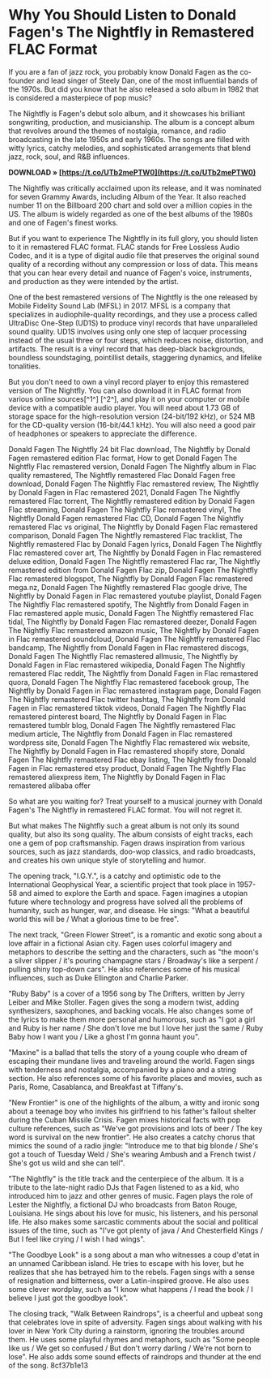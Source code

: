 # Why You Should Listen to Donald Fagen's The Nightfly in Remastered FLAC Format
 
If you are a fan of jazz rock, you probably know Donald Fagen as the co-founder and lead singer of Steely Dan, one of the most influential bands of the 1970s. But did you know that he also released a solo album in 1982 that is considered a masterpiece of pop music?
 
The Nightfly is Fagen's debut solo album, and it showcases his brilliant songwriting, production, and musicianship. The album is a concept album that revolves around the themes of nostalgia, romance, and radio broadcasting in the late 1950s and early 1960s. The songs are filled with witty lyrics, catchy melodies, and sophisticated arrangements that blend jazz, rock, soul, and R&B influences.
 
**DOWNLOAD » [https://t.co/UTb2mePTW0](https://t.co/UTb2mePTW0)**


 
The Nightfly was critically acclaimed upon its release, and it was nominated for seven Grammy Awards, including Album of the Year. It also reached number 11 on the Billboard 200 chart and sold over a million copies in the US. The album is widely regarded as one of the best albums of the 1980s and one of Fagen's finest works.
 
But if you want to experience The Nightfly in its full glory, you should listen to it in remastered FLAC format. FLAC stands for Free Lossless Audio Codec, and it is a type of digital audio file that preserves the original sound quality of a recording without any compression or loss of data. This means that you can hear every detail and nuance of Fagen's voice, instruments, and production as they were intended by the artist.
 
One of the best remastered versions of The Nightfly is the one released by Mobile Fidelity Sound Lab (MFSL) in 2017. MFSL is a company that specializes in audiophile-quality recordings, and they use a process called UltraDisc One-Step (UD1S) to produce vinyl records that have unparalleled sound quality. UD1S involves using only one step of lacquer processing instead of the usual three or four steps, which reduces noise, distortion, and artifacts. The result is a vinyl record that has deep-black backgrounds, boundless soundstaging, pointillist details, staggering dynamics, and lifelike tonalities.
 
But you don't need to own a vinyl record player to enjoy this remastered version of The Nightfly. You can also download it in FLAC format from various online sources[^1^] [^2^], and play it on your computer or mobile device with a compatible audio player. You will need about 1.73 GB of storage space for the high-resolution version (24-bit/192 kHz), or 524 MB for the CD-quality version (16-bit/44.1 kHz). You will also need a good pair of headphones or speakers to appreciate the difference.
 
Donald Fagen The Nightfly 24 bit Flac download,  The Nightfly by Donald Fagen remastered edition Flac format,  How to get Donald Fagen The Nightfly Flac remastered version,  Donald Fagen The Nightfly album in Flac quality remastered,  The Nightfly remastered Flac Donald Fagen free download,  Donald Fagen The Nightfly Flac remastered review,  The Nightfly by Donald Fagen in Flac remastered 2021,  Donald Fagen The Nightfly remastered Flac torrent,  The Nightfly remastered edition by Donald Fagen Flac streaming,  Donald Fagen The Nightfly Flac remastered vinyl,  The Nightfly Donald Fagen remastered Flac CD,  Donald Fagen The Nightfly remastered Flac vs original,  The Nightfly by Donald Fagen Flac remastered comparison,  Donald Fagen The Nightfly remastered Flac tracklist,  The Nightfly remastered Flac by Donald Fagen lyrics,  Donald Fagen The Nightfly Flac remastered cover art,  The Nightfly by Donald Fagen in Flac remastered deluxe edition,  Donald Fagen The Nightfly remastered Flac rar,  The Nightfly remastered edition from Donald Fagen Flac zip,  Donald Fagen The Nightfly Flac remastered blogspot,  The Nightfly by Donald Fagen Flac remastered mega.nz,  Donald Fagen The Nightfly remastered Flac google drive,  The Nightfly by Donald Fagen in Flac remastered youtube playlist,  Donald Fagen The Nightfly Flac remastered spotify,  The Nightfly from Donald Fagen in Flac remastered apple music,  Donald Fagen The Nightfly remastered Flac tidal,  The Nightfly by Donald Fagen Flac remastered deezer,  Donald Fagen The Nightfly Flac remastered amazon music,  The Nightfly by Donald Fagen in Flac remastered soundcloud,  Donald Fagen The Nightfly remastered Flac bandcamp,  The Nightfly from Donald Fagen in Flac remastered discogs,  Donald Fagen The Nightfly Flac remastered allmusic,  The Nightfly by Donald Fagen in Flac remastered wikipedia,  Donald Fagen The Nightfly remastered Flac reddit,  The Nightfly from Donald Fagen in Flac remastered quora,  Donald Fagen The Nightfly Flac remastered facebook group,  The Nightfly by Donald Fagen in Flac remastered instagram page,  Donald Fagen The Nightfly remastered Flac twitter hashtag,  The Nightfly from Donald Fagen in Flac remastered tiktok videos,  Donald Fagen The Nightfly Flac remastered pinterest board,  The Nightfly by Donald Fagen in Flac remastered tumblr blog,  Donald Fagen The Nightfly remastered Flac medium article,  The Nightfly from Donald Fagen in Flac remastered wordpress site,  Donald Fagen The Nightfly Flac remastered wix website,  The Nightfly by Donald Fagen in Flac remastered shopify store,  Donald Fagen The Nightfly remastered Flac ebay listing,  The Nightfly from Donald Fagen in Flac remastered etsy product,  Donald Fagen The Nightfly Flac remastered aliexpress item,  The Nightfly by Donald Fagen in Flac remastered alibaba offer
 
So what are you waiting for? Treat yourself to a musical journey with Donald Fagen's The Nightfly in remastered FLAC format. You will not regret it.
  
But what makes The Nightfly such a great album is not only its sound quality, but also its song quality. The album consists of eight tracks, each one a gem of pop craftsmanship. Fagen draws inspiration from various sources, such as jazz standards, doo-wop classics, and radio broadcasts, and creates his own unique style of storytelling and humor.
 
The opening track, "I.G.Y.", is a catchy and optimistic ode to the International Geophysical Year, a scientific project that took place in 1957-58 and aimed to explore the Earth and space. Fagen imagines a utopian future where technology and progress have solved all the problems of humanity, such as hunger, war, and disease. He sings: "What a beautiful world this will be / What a glorious time to be free".
 
The next track, "Green Flower Street", is a romantic and exotic song about a love affair in a fictional Asian city. Fagen uses colorful imagery and metaphors to describe the setting and the characters, such as "the moon's a silver slipper / it's pouring champagne stars / Broadway's like a serpent / pulling shiny top-down cars". He also references some of his musical influences, such as Duke Ellington and Charlie Parker.
 
"Ruby Baby" is a cover of a 1956 song by The Drifters, written by Jerry Leiber and Mike Stoller. Fagen gives the song a modern twist, adding synthesizers, saxophones, and backing vocals. He also changes some of the lyrics to make them more personal and humorous, such as "I got a girl and Ruby is her name / She don't love me but I love her just the same / Ruby Baby how I want you / Like a ghost I'm gonna haunt you".
 
"Maxine" is a ballad that tells the story of a young couple who dream of escaping their mundane lives and traveling around the world. Fagen sings with tenderness and nostalgia, accompanied by a piano and a string section. He also references some of his favorite places and movies, such as Paris, Rome, Casablanca, and Breakfast at Tiffany's.
 
"New Frontier" is one of the highlights of the album, a witty and ironic song about a teenage boy who invites his girlfriend to his father's fallout shelter during the Cuban Missile Crisis. Fagen mixes historical facts with pop culture references, such as "We've got provisions and lots of beer / The key word is survival on the new frontier". He also creates a catchy chorus that mimics the sound of a radio jingle: "Introduce me to that big blonde / She's got a touch of Tuesday Weld / She's wearing Ambush and a French twist / She's got us wild and she can tell".
 
"The Nightfly" is the title track and the centerpiece of the album. It is a tribute to the late-night radio DJs that Fagen listened to as a kid, who introduced him to jazz and other genres of music. Fagen plays the role of Lester the Nightfly, a fictional DJ who broadcasts from Baton Rouge, Louisiana. He sings about his love for music, his listeners, and his personal life. He also makes some sarcastic comments about the social and political issues of the time, such as "I've got plenty of java / And Chesterfield Kings / But I feel like crying / I wish I had wings".
 
"The Goodbye Look" is a song about a man who witnesses a coup d'etat in an unnamed Caribbean island. He tries to escape with his lover, but he realizes that she has betrayed him to the rebels. Fagen sings with a sense of resignation and bitterness, over a Latin-inspired groove. He also uses some clever wordplay, such as "I know what happens / I read the book / I believe I just got the goodbye look".
 
The closing track, "Walk Between Raindrops", is a cheerful and upbeat song that celebrates love in spite of adversity. Fagen sings about walking with his lover in New York City during a rainstorm, ignoring the troubles around them. He uses some playful rhymes and metaphors, such as "Some people like us / We get so confused / But don't worry darling / We're not born to lose". He also adds some sound effects of raindrops and thunder at the end of the song.
 8cf37b1e13
 
